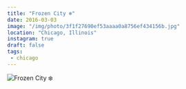 ```yaml
---
title: "Frozen City ❄️"
date: 2016-03-03
image: "/img/photo/3f1f27690ef53aaaa0a8756ef434156b.jpg"
location: "Chicago, Illinois"
instagram: true
draft: false
tags:
 - chicago
---
```


![Frozen City ❄️](/img/photo/3f1f27690ef53aaaa0a8756ef434156b.jpg)

